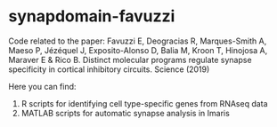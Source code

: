 # synapdomain-favuzzi
Code related to the paper: 
Favuzzi E, Deogracias R, Marques-Smith A, Maeso P, Jézéquel J, Exposito-Alonso D, Balia M, Kroon T, Hinojosa A, Maraver E & Rico B. Distinct molecular programs regulate synapse specificity in cortical inhibitory circuits. Science (2019)

Here you can find:
1) R scripts for identifying cell type-specific genes from RNAseq data
2) MATLAB scripts for automatic synapse analysis in Imaris


